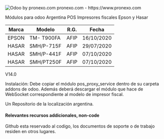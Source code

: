 <img alt="Odoo by pronexo.com" src="https://fotos.subefotos.com/cf6f8e00b019f98f3d4bbb8df0258539o.png" />
pronexo.com - https://www.pronexo.com

Módulos para odoo Argentina POS Impresores fiscales Epson y Hasar 

|Marca|Modelo|R.G.|Fecha|
|-----|------|----|-----|
|EPSON|TM- T900FA|AFIP|16/10/2020|
|HASAR|SMH/P-715F|AFIP|29/07/2020|
|HASAR|SMH/P-441F|AFIP|07/10/2020|
|HASAR|SMH/PT250F|AFIP|07/10/2020|


V14.0

Instalación: Debe copiar el módulo pos_proxy_service dentro de su carpeta addons de odoo. 
Además deberá descargar el módulo que hace de WebSocket correspondiente al modelo de impresor fiscal. 

Un Repositorio de la localización argentina.

#### Relevantes recursos addicionales, non-code
Github esta reservado al codigo, los documentos de soporte o de trabajo residen en otros lugares.

